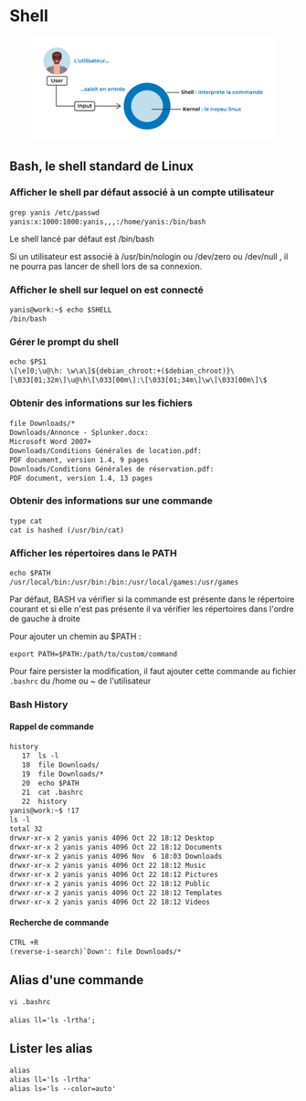 # Shell

<figure><img src=".gitbook/assets/image (8).png" alt=""><figcaption></figcaption></figure>

## **Bash, le shell standard de Linux** <a href="#r-7551561" id="r-7551561"></a>

### Afficher le shell par défaut associé à un compte utilisateur

```
grep yanis /etc/passwd
yanis:x:1000:1000:yanis,,,:/home/yanis:/bin/bash

```

Le shell lancé par défaut est /bin/bash

Si un utilisateur est associé à /usr/bin/nologin ou /dev/zero ou /dev/null , il ne pourra pas lancer de shell lors de sa connexion.

### Afficher le shell sur lequel on est connecté

```
yanis@work:~$ echo $SHELL
/bin/bash
```

### Gérer le prompt du shell

```
echo $PS1
\[\e]0;\u@\h: \w\a\]${debian_chroot:+($debian_chroot)}\[\033[01;32m\]\u@\h\[\033[00m\]:\[\033[01;34m\]\w\[\033[00m\]\$

```

### Obtenir des informations sur les fichiers

```
file Downloads/*
Downloads/Annonce - Splunker.docx:                                                                Microsoft Word 2007+
Downloads/Conditions Générales de location.pdf:                                                   PDF document, version 1.4, 9 pages
Downloads/Conditions Générales de réservation.pdf:                                                PDF document, version 1.4, 13 pages

```

### Obtenir des informations sur une commande

```
type cat
cat is hashed (/usr/bin/cat)
```



### Afficher les répertoires dans le PATH

```
echo $PATH
/usr/local/bin:/usr/bin:/bin:/usr/local/games:/usr/games
```

Par défaut, BASH va vérifier si la commande est présente dans le répertoire courant et si elle n'est pas présente il va vérifier les répertoires dans l'ordre de gauche à droite

Pour ajouter un chemin au $PATH :&#x20;

```
export PATH=$PATH:/path/to/custom/command
```

Pour faire persister la modification, il faut ajouter cette commande au fichier `.bashrc` du /home ou \~ de l'utilisateur

### Bash History

#### Rappel de commande

```
history
   17  ls -l
   18  file Downloads/
   19  file Downloads/*
   20  echo $PATH
   21  cat .bashrc 
   22  history
yanis@work:~$ !17
ls -l
total 32
drwxr-xr-x 2 yanis yanis 4096 Oct 22 18:12 Desktop
drwxr-xr-x 2 yanis yanis 4096 Oct 22 18:12 Documents
drwxr-xr-x 2 yanis yanis 4096 Nov  6 18:03 Downloads
drwxr-xr-x 2 yanis yanis 4096 Oct 22 18:12 Music
drwxr-xr-x 2 yanis yanis 4096 Oct 22 18:12 Pictures
drwxr-xr-x 2 yanis yanis 4096 Oct 22 18:12 Public
drwxr-xr-x 2 yanis yanis 4096 Oct 22 18:12 Templates
drwxr-xr-x 2 yanis yanis 4096 Oct 22 18:12 Videos

```

#### Recherche de commande

```
CTRL +R
(reverse-i-search)`Down': file Downloads/*

```

## Alias d'une commande

```
vi .bashrc

alias ll='ls -lrtha';
```

## Lister les alias

```
alias
alias ll='ls -lrtha'
alias ls='ls --color=auto'

```













